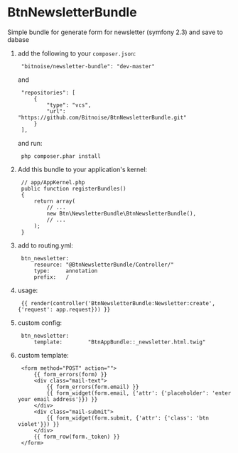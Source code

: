 BtnNewsletterBundle
==================================================================
Simple bundle for generate form for newsletter (symfony 2.3) and save to dabase

1. add the following to your `composer.json`:

        "bitnoise/newsletter-bundle": "dev-master"

    and

        "repositories": [
            {
                "type": "vcs",
                "url":  "https://github.com/Bitnoise/BtnNewsletterBundle.git"
            }
        ],

    and run:

        php composer.phar install
2. Add this bundle to your application's kernel:

        // app/AppKernel.php
        public function registerBundles()
        {
            return array(
                // ...
                new Btn\NewsletterBundle\BtnNewsletterBundle(),
                // ...
            );
        }

3. add to routing.yml:

        btn_newsletter:
            resource: "@BtnNewsletterBundle/Controller/"
            type:     annotation
            prefix:   /

4. usage:

        {{ render(controller('BtnNewsletterBundle:Newsletter:create', {'request': app.request})) }}

5. custom config:

        btn_newsletter:
            template:        "BtnAppBundle::_newsletter.html.twig"

6. custom template:

        <form method="POST" action="">
            {{ form_errors(form) }}
            <div class="mail-text">
                {{ form_errors(form.email) }}
                {{ form_widget(form.email, {'attr': {'placeholder': 'enter your email address'}}) }}
            </div>
            <div class="mail-submit">
                {{ form_widget(form.submit, {'attr': {'class': 'btn violet'}}) }}
            </div>
            {{ form_row(form._token) }}
        </form>

